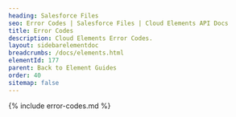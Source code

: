 ```yaml
---
heading: Salesforce Files
seo: Error Codes | Salesforce Files | Cloud Elements API Docs
title: Error Codes
description: Cloud Elements Error Codes.
layout: sidebarelementdoc
breadcrumbs: /docs/elements.html
elementId: 177
parent: Back to Element Guides
order: 40
sitemap: false
---
```


{% include error-codes.md %}
